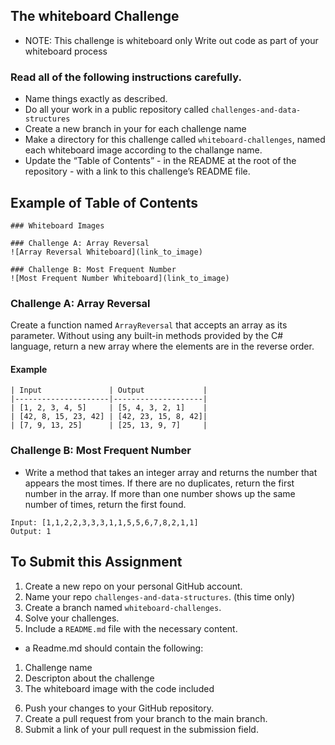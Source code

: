 
## The whiteboard Challenge 
- NOTE: This challenge is whiteboard only Write out code as part of your whiteboard process

### Read all of the following instructions carefully.
- Name things exactly as described.
- Do all your work in a public repository called `challenges-and-data-structures`
- Create a new branch in your for each challenge name
- Make a directory for this challenge called `whiteboard-challenges`, named each whiteboard image according to the challange name.
- Update the “Table of Contents” - in the README at the root of the repository - with a link to this challenge’s README file.

## Example of Table of Contents
```
### Whiteboard Images

### Challenge A: Array Reversal
![Array Reversal Whiteboard](link_to_image)

### Challenge B: Most Frequent Number
![Most Frequent Number Whiteboard](link_to_image)
```

### Challenge A: Array Reversal
Create a function named `ArrayReversal` that accepts an array as its parameter. Without using any built-in methods provided by the C# language, return a new array where the elements are in the reverse order.

#### Example
```
| Input               | Output             |
|---------------------|--------------------|
| [1, 2, 3, 4, 5]     | [5, 4, 3, 2, 1]    |
| [42, 8, 15, 23, 42] | [42, 23, 15, 8, 42]|
| [7, 9, 13, 25]      | [25, 13, 9, 7]     |
```

### Challenge B: Most Frequent Number
- Write a method that takes an integer array and returns the number that appears the most times. If there are no duplicates, return the first number in the array. If more than one number shows up the same number of times, return the first found.

```
Input: [1,1,2,2,3,3,3,1,1,5,5,6,7,8,2,1,1]
Output: 1
```

## To Submit this Assignment
1. Create a new repo on your personal GitHub account.
2. Name your repo `challenges-and-data-structures`. (this time only)
3. Create a branch named `whiteboard-challenges`.
4. Solve your challenges.
5. Include a `README.md` file with the necessary content.
- a Readme.md should contain the following:
1) Challenge name
2) Descripton about the challenge
3) The whiteboard image with the code included
6. Push your changes to your GitHub repository.
7. Create a pull request from your branch to the main branch.
8. Submit a link of your pull request in the submission field.
